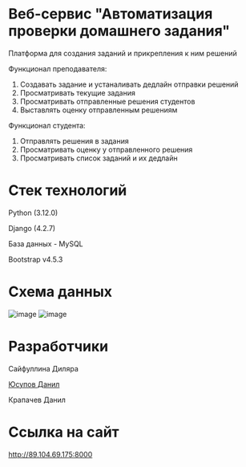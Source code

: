 # Веб-сервис "Автоматизация проверки домашнего задания"

Платформа для создания заданий и прикрепления к ним решений

Функционал преподавателя:
1. Создавать задание и устаналивать дедлайн отправки решений
2. Просматривать текущие задания
3. Просматривать отправленные решения студентов
4. Выставлять оценку отправленным решениям

Функционал студента:
1. Отправлять решения в задания
2. Просматривать оценку у отправленного решения
3. Просматривать список заданий и их дедлайн


# Стек технологий

Python (3.12.0)

Django (4.2.7)

База данных - MySQL

Bootstrap v4.5.3

# Схема данных
![image](https://github.com/dilyara510/python_libs7/assets/116317453/f1961cf8-8c78-4ccd-a61e-bc2543ebf5dc)
![image](https://github.com/dilyara510/python_libs7/assets/148912254/2b647453-bb42-4f05-9408-aaad69cc1864)


# Разработчики

Сайфуллина Диляра

[Юсупов Данил](https://sun9-18.userapi.com/impf/cCNk_eNp1A-1KxurrcZIHsnhmuBzD0FK4wIeyg/FRWBuz9F6H4.jpg?size=1080x595&quality=95&sign=0d4477395194e3e4a1a9826599fd10e3&type=album)

Крапачев Данил

# Ссылка на сайт
http://89.104.69.175:8000
